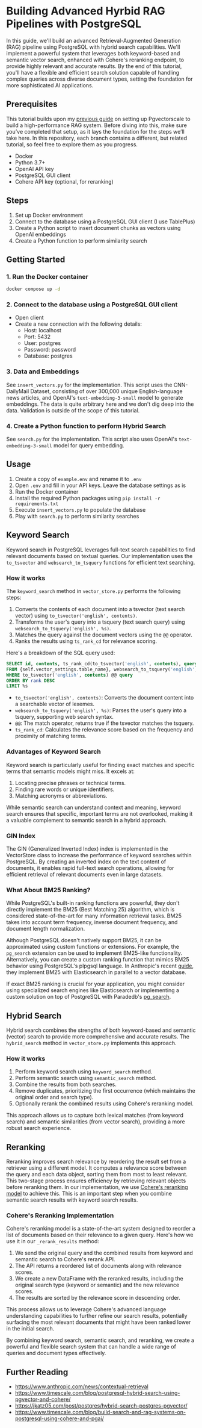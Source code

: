 # Building Advanced Hyrbid RAG Pipelines with PostgreSQL

In this guide, we'll build an advanced Retrieval-Augmented Generation (RAG) pipeline using PostgreSQL with hybrid search capabilities. We'll implement a powerful system that leverages both keyword-based and semantic vector search, enhanced with Cohere's reranking endpoint, to provide highly relevant and accurate results. By the end of this tutorial, you'll have a flexible and efficient search solution capable of handling complex queries across diverse document types, setting the foundation for more sophisticated AI applications.

## Prerequisites

This tutorial builds upon my [previous guide](https://github.com/daveebbelaar/pgvectorscale-rag-solution/tree/setup) on setting up Pgvectorscale to build a high-performance RAG system. Before diving into this, make sure you’ve completed that setup, as it lays the foundation for the steps we’ll take here. In this repository, each branch contains a different, but related tutorial, so feel free to explore them as you progress.

- Docker
- Python 3.7+
- OpenAI API key
- PostgreSQL GUI client
- Cohere API key (optional, for reranking)

## Steps

1. Set up Docker environment
2. Connect to the database using a PostgreSQL GUI client (I use TablePlus)
3. Create a Python script to insert document chunks as vectors using OpenAI embeddings
4. Create a Python function to perform similarity search

## Getting Started

### 1. Run the Docker container

```bash
docker compose up -d
```

### 2. Connect to the database using a PostgreSQL GUI client

- Open client
- Create a new connection with the following details:
  - Host: localhost
  - Port: 5432
  - User: postgres
  - Password: password
  - Database: postgres

### 3. Data and Embeddings

See `insert_vectors.py` for the implementation. This script uses the CNN-DailyMail Dataset, consisting of over 300,000 unique English-language news articles, and OpenAI's `text-embedding-3-small` model to generate embeddings. The data is quite arbitrary here and we don't dig deep into the data. Validation is outside of the scope of this tutorial.

### 4. Create a Python function to perform Hybrid Search

See `search.py` for the implementation. This script also uses OpenAI's `text-embedding-3-small` model for query embedding.

## Usage

1. Create a copy of `example.env` and rename it to `.env`
2. Open `.env` and fill in your API keys. Leave the database settings as is
3. Run the Docker container
4. Install the required Python packages using `pip install -r requirements.txt`
5. Execute `insert_vectors.py` to populate the database
6. Play with `search.py` to perform similarity searches

## Keyword Search

Keyword search in PostgreSQL leverages full-text search capabilities to find relevant documents based on textual queries. Our implementation uses the `to_tsvector` and `websearch_to_tsquery` functions for efficient text searching.

### How it works

The `keyword_search` method in `vector_store.py` performs the following steps:

1. Converts the contents of each document into a tsvector (text search vector) using `to_tsvector('english', contents)`.
2. Transforms the user's query into a tsquery (text search query) using `websearch_to_tsquery('english', %s)`.
3. Matches the query against the document vectors using the `@@` operator.
4. Ranks the results using `ts_rank_cd` for relevance scoring.

Here's a breakdown of the SQL query used:

```sql
SELECT id, contents, ts_rank_cd(to_tsvector('english', contents), query) as rank
FROM {self.vector_settings.table_name}, websearch_to_tsquery('english', %s) query
WHERE to_tsvector('english', contents) @@ query
ORDER BY rank DESC
LIMIT %s
```

- `to_tsvector('english', contents)`: Converts the document content into a searchable vector of lexemes.
- `websearch_to_tsquery('english', %s)`: Parses the user's query into a tsquery, supporting web search syntax.
- `@@`: The match operator, returns true if the tsvector matches the tsquery.
- `ts_rank_cd`: Calculates the relevance score based on the frequency and proximity of matching terms.

### Advantages of Keyword Search

Keyword search is particularly useful for finding exact matches and specific terms that semantic models might miss. It excels at:

1. Locating precise phrases or technical terms.
2. Finding rare words or unique identifiers.
3. Matching acronyms or abbreviations.

While semantic search can understand context and meaning, keyword search ensures that specific, important terms are not overlooked, making it a valuable complement to semantic search in a hybrid approach.

### GIN Index

The GIN (Generalized Inverted Index) index is implemented in the VectorStore class to increase the performance of keyword searches within PostgreSQL. By creating an inverted index on the text content of documents, it enables rapid full-text search operations, allowing for efficient retrieval of relevant documents even in large datasets.

### What About BM25 Ranking?

While PostgreSQL's built-in ranking functions are powerful, they don't directly implement the BM25 (Best Matching 25) algorithm, which is considered state-of-the-art for many information retrieval tasks. BM25 takes into account term frequency, inverse document frequency, and document length normalization.

Although PostgreSQL doesn't natively support BM25, it can be approximated using custom functions or extensions. For example, the `pg_search` extension can be used to implement BM25-like functionality. Alternatively, you can create a custom ranking function that mimics BM25 behavior using PostgreSQL's plpgsql language. In Anthropic's recent [guide](https://github.com/anthropics/anthropic-cookbook/blob/main/skills/contextual-embeddings/guide.ipynb), they implement BM25 with Elasticsearch in parallel to a vector database.

If exact BM25 ranking is crucial for your application, you might consider using specialized search engines like Elasticsearch or implementing a custom solution on top of PostgreSQL with Paradedb's [pg_search](https://github.com/paradedb/paradedb).

## Hybrid Search

Hybrid search combines the strengths of both keyword-based and semantic (vector) search to provide more comprehensive and accurate results. The `hybrid_search` method in `vector_store.py` implements this approach.

### How it works

1. Perform keyword search using `keyword_search` method.
2. Perform semantic search using `semantic_search` method.
3. Combine the results from both searches.
4. Remove duplicates, prioritizing the first occurrence (which maintains the original order and search type).
5. Optionally rerank the combined results using Cohere's reranking model.

This approach allows us to capture both lexical matches (from keyword search) and semantic similarities (from vector search), providing a more robust search experience.

## Reranking

Reranking improves search relevance by reordering the result set from a retriever using a different model. It computes a relevance score between the query and each data object, sorting them from most to least relevant. This two-stage process ensures efficiency by retrieving relevant objects before reranking them. In our implementation, we use [Cohere's reranking model](https://cohere.com/blog/rerank) to achieve this. This is an important step when you combine semantic search results with keyword search results.

### Cohere's Reranking Implementation

Cohere's reranking model is a state-of-the-art system designed to reorder a list of documents based on their relevance to a given query. Here's how we use it in our `_rerank_results` method:

1. We send the original query and the combined results from keyword and semantic search to Cohere's rerank API.
2. The API returns a reordered list of documents along with relevance scores.
3. We create a new DataFrame with the reranked results, including the original search type (keyword or semantic) and the new relevance scores.
4. The results are sorted by the relevance score in descending order.

This process allows us to leverage Cohere's advanced language understanding capabilities to further refine our search results, potentially surfacing the most relevant documents that might have been ranked lower in the initial search.

By combining keyword search, semantic search, and reranking, we create a powerful and flexible search system that can handle a wide range of queries and document types effectively.

## Further Reading

- https://www.anthropic.com/news/contextual-retrieval
- https://www.timescale.com/blog/postgresql-hybrid-search-using-pgvector-and-cohere/
- https://jkatz05.com/post/postgres/hybrid-search-postgres-pgvector/
- https://www.timescale.com/blog/build-search-and-rag-systems-on-postgresql-using-cohere-and-pgai/